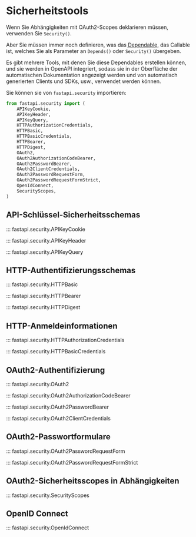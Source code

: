 # Sicherheitstools

Wenn Sie Abhängigkeiten mit OAuth2-Scopes deklarieren müssen, verwenden Sie `Security()`.

Aber Sie müssen immer noch definieren, was das <abbr title="Das von dem abhängt, die zu verwendende Abhängigkeit">Dependable</abbr>, das Callable ist, welches Sie als Parameter an `Depends()` oder `Security()` übergeben.

Es gibt mehrere Tools, mit denen Sie diese Dependables erstellen können, und sie werden in OpenAPI integriert, sodass sie in der Oberfläche der automatischen Dokumentation angezeigt werden und von automatisch generierten Clients und SDKs, usw., verwendet werden können.

Sie können sie von `fastapi.security` importieren:

```python
from fastapi.security import (
    APIKeyCookie,
    APIKeyHeader,
    APIKeyQuery,
    HTTPAuthorizationCredentials,
    HTTPBasic,
    HTTPBasicCredentials,
    HTTPBearer,
    HTTPDigest,
    OAuth2,
    OAuth2AuthorizationCodeBearer,
    OAuth2PasswordBearer,
    OAuth2ClientCredentials,
    OAuth2PasswordRequestForm,
    OAuth2PasswordRequestFormStrict,
    OpenIdConnect,
    SecurityScopes,
)
```

## API-Schlüssel-Sicherheitsschemas

::: fastapi.security.APIKeyCookie

::: fastapi.security.APIKeyHeader

::: fastapi.security.APIKeyQuery

## HTTP-Authentifizierungsschemas

::: fastapi.security.HTTPBasic

::: fastapi.security.HTTPBearer

::: fastapi.security.HTTPDigest

## HTTP-Anmeldeinformationen

::: fastapi.security.HTTPAuthorizationCredentials

::: fastapi.security.HTTPBasicCredentials

## OAuth2-Authentifizierung

::: fastapi.security.OAuth2

::: fastapi.security.OAuth2AuthorizationCodeBearer

::: fastapi.security.OAuth2PasswordBearer

::: fastapi.security.OAuth2ClientCredentials

## OAuth2-Passwortformulare

::: fastapi.security.OAuth2PasswordRequestForm

::: fastapi.security.OAuth2PasswordRequestFormStrict

## OAuth2-Sicherheitsscopes in Abhängigkeiten

::: fastapi.security.SecurityScopes

## OpenID Connect

::: fastapi.security.OpenIdConnect
